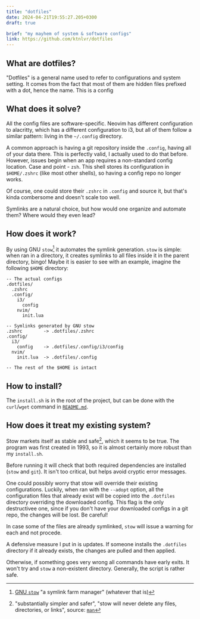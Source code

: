 ```yaml
---
title: "dotfiles"
date: 2024-04-21T19:55:27.205+0300
draft: true

brief: "my mayhem of system & software configs" 
link: https://github.com/ktnlvr/dotfiles
---
```


## What are dotfiles?

"Dotfiles" is a general name used to refer to configurations and system setting. It comes from the fact that most of them are hidden files prefixed with a dot, hence the name. This is a config

## What does it solve?

All the config files are software-specific. Neovim has different configuration to alacritty, which has a different configuration to i3, but all of them follow a similar pattern: living in the `~/.config` directory.

A common approach is having a git repository inside the `.config`, having all of your data there. This is perfectly valid, I actually used to do that before. However, issues begin when an app requires a non-standard config location. Case and point - `zsh`. This shell stores its configuration in `$HOME/.zshrc` (like most other shells), so having a config repo no longer works.

Of course, one could store their `.zshrc` in `.config` and source it, but that's kinda combersome and doesn't scale too well.

Symlinks are a natural choice, but how would one organize and automate them? Where would they even lead?

## How does it work?

By using GNU `stow`[^stow] it automates the symlink generation. `stow` is simple: when ran in a directory, it creates symlinks to all files inside it in the parent directory, bingo! Maybe it is easier to see with an example, imagine the following `$HOME` directory:

```
-- The actual configs
.dotfiles/
  .zshrc
  .config/
    i3/
      config
    nvim/
      init.lua

-- Symlinks generated by GNU stow
.zshrc        -> .dotfiles/.zshrc
.config/
  i3/
    config    -> .dotfiles/.config/i3/config
  nvim/
    init.lua  -> .dotfiles/.config

-- The rest of the $HOME is intact
```

## How to install?

The `install.sh` is in the root of the project, but can be done with the `curl`/`wget` command in [`README.md`](https://github.com/ktnlvr/dotfiles/?tab=readme-ov-file#installation).

## How does it treat my existing system?

Stow markets itself as stable and safe[^stow-safe], which it seems to be true. The program was first created in 1993, so it is almost certainly more robust than my `install.sh`.

Before running it will check that both required dependencies are installed (`stow` and `git`). It isn't too critical, but helps avoid cryptic error messages.

One could possibly worry that stow will override their existing configurations. Luckily, when ran with the `--adopt` option, all the configuration files that already exist will be copied into the `.dotfiles` directory overriding the downloaded config. This flag is the only destructivee one, since if you don't have your downloaded configs in a git repo, the changes will be lost. Be careful!

In case some of the files are already symlinked, `stow` will issue a warning for each and not procede.

A defensive measure I put in is updates. If someone installs the `.dotfiles` directory if it already exists, the changes are pulled and then applied.

Otherwise, if something goes very wrong all commands have early exits. It won't try and `stow` a non-existent directory. Generally, the script is rather safe.

[^stow]: [GNU `stow`](https://www.gnu.org/software/stow/) "a symlink farm manager" (whatever that is) 
[^stow-safe]: "substantially simpler and safer", "stow will never delete any files, directories, or links", source: [`man`](https://linux.die.net/man/8/stow)
